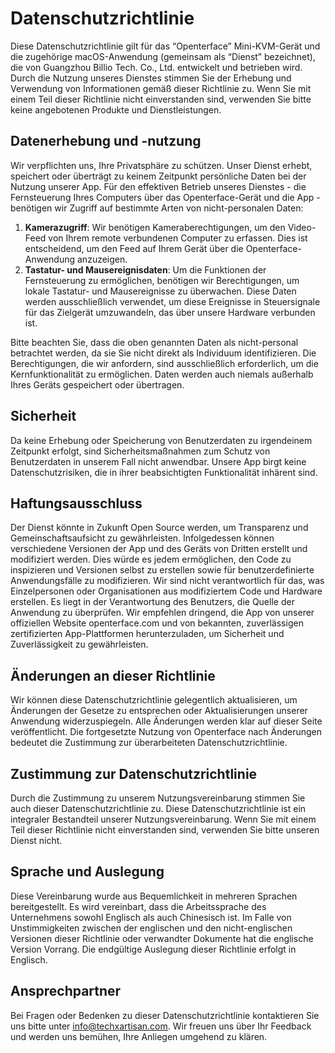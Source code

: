 # Datenschutzrichtlinie

Diese Datenschutzrichtlinie gilt für das “Openterface” Mini-KVM-Gerät und die zugehörige macOS-Anwendung (gemeinsam als “Dienst” bezeichnet), die von Guangzhou Billio Tech. Co., Ltd. entwickelt und betrieben wird. Durch die Nutzung unseres Dienstes stimmen Sie der Erhebung und Verwendung von Informationen gemäß dieser Richtlinie zu. Wenn Sie mit einem Teil dieser Richtlinie nicht einverstanden sind, verwenden Sie bitte keine angebotenen Produkte und Dienstleistungen.

## **Datenerhebung und -nutzung**

Wir verpflichten uns, Ihre Privatsphäre zu schützen. Unser Dienst erhebt, speichert oder überträgt zu keinem Zeitpunkt persönliche Daten bei der Nutzung unserer App. Für den effektiven Betrieb unseres Dienstes - die Fernsteuerung Ihres Computers über das Openterface-Gerät und die App - benötigen wir Zugriff auf bestimmte Arten von nicht-personalen Daten:

1. **Kamerazugriff**: Wir benötigen Kameraberechtigungen, um den Video-Feed von Ihrem remote verbundenen Computer zu erfassen. Dies ist entscheidend, um den Feed auf Ihrem Gerät über die Openterface-Anwendung anzuzeigen.
2. **Tastatur- und Mausereignisdaten**: Um die Funktionen der Fernsteuerung zu ermöglichen, benötigen wir Berechtigungen, um lokale Tastatur- und Mausereignisse zu überwachen. Diese Daten werden ausschließlich verwendet, um diese Ereignisse in Steuersignale für das Zielgerät umzuwandeln, das über unsere Hardware verbunden ist.

Bitte beachten Sie, dass die oben genannten Daten als nicht-personal betrachtet werden, da sie Sie nicht direkt als Individuum identifizieren. Die Berechtigungen, die wir anfordern, sind ausschließlich erforderlich, um die Kernfunktionalität zu ermöglichen. Daten werden auch niemals außerhalb Ihres Geräts gespeichert oder übertragen.

## **Sicherheit**

Da keine Erhebung oder Speicherung von Benutzerdaten zu irgendeinem Zeitpunkt erfolgt, sind Sicherheitsmaßnahmen zum Schutz von Benutzerdaten in unserem Fall nicht anwendbar. Unsere App birgt keine Datenschutzrisiken, die in ihrer beabsichtigten Funktionalität inhärent sind.

## **Haftungsausschluss**

Der Dienst könnte in Zukunft Open Source werden, um Transparenz und Gemeinschaftsaufsicht zu gewährleisten. Infolgedessen können verschiedene Versionen der App und des Geräts von Dritten erstellt und modifiziert werden. Dies würde es jedem ermöglichen, den Code zu inspizieren und Versionen selbst zu erstellen sowie für benutzerdefinierte Anwendungsfälle zu modifizieren. Wir sind nicht verantwortlich für das, was Einzelpersonen oder Organisationen aus modifiziertem Code und Hardware erstellen. Es liegt in der Verantwortung des Benutzers, die Quelle der Anwendung zu überprüfen. Wir empfehlen dringend, die App von unserer offiziellen Website openterface.com und von bekannten, zuverlässigen zertifizierten App-Plattformen herunterzuladen, um Sicherheit und Zuverlässigkeit zu gewährleisten.

## **Änderungen an dieser Richtlinie**

Wir können diese Datenschutzrichtlinie gelegentlich aktualisieren, um Änderungen der Gesetze zu entsprechen oder Aktualisierungen unserer Anwendung widerzuspiegeln. Alle Änderungen werden klar auf dieser Seite veröffentlicht. Die fortgesetzte Nutzung von Openterface nach Änderungen bedeutet die Zustimmung zur überarbeiteten Datenschutzrichtlinie.

## **Zustimmung zur Datenschutzrichtlinie**

Durch die Zustimmung zu unserem Nutzungsvereinbarung stimmen Sie auch dieser Datenschutzrichtlinie zu. Diese Datenschutzrichtlinie ist ein integraler Bestandteil unserer Nutzungsvereinbarung. Wenn Sie mit einem Teil dieser Richtlinie nicht einverstanden sind, verwenden Sie bitte unseren Dienst nicht.

## **Sprache und Auslegung**

Diese Vereinbarung wurde aus Bequemlichkeit in mehreren Sprachen bereitgestellt. Es wird vereinbart, dass die Arbeitssprache des Unternehmens sowohl Englisch als auch Chinesisch ist. Im Falle von Unstimmigkeiten zwischen der englischen und den nicht-englischen Versionen dieser Richtlinie oder verwandter Dokumente hat die englische Version Vorrang. Die endgültige Auslegung dieser Richtlinie erfolgt in Englisch.

## **Ansprechpartner**

Bei Fragen oder Bedenken zu dieser Datenschutzrichtlinie kontaktieren Sie uns bitte unter [info@techxartisan.com](mailto:info@techxartisan.com). Wir freuen uns über Ihr Feedback und werden uns bemühen, Ihre Anliegen umgehend zu klären.